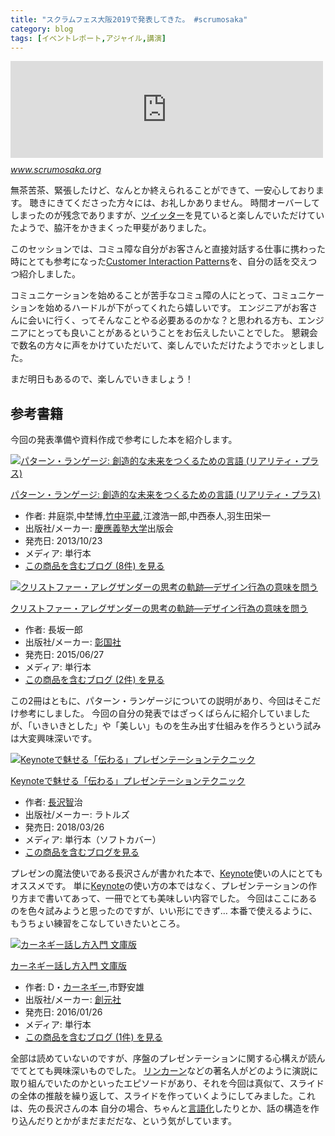 ```yaml
---
title: "スクラムフェス大阪2019で発表してきた。 #scrumosaka"
category: blog
tags: [イベントレポート,アジャイル,講演]
---
```

<p><iframe src="https://hatenablog-parts.com/embed?url=https%3A%2F%2Fwww.scrumosaka.org%2F" title="スクラムフェス大阪 | Scrum Fest Osaka 2019" class="embed-card embed-webcard" scrolling="no" frameborder="0" style="display: block; width: 100%; height: 155px; max-width: 500px; margin: 10px 0px;"></iframe><cite class="hatena-citation"><a href="https://www.scrumosaka.org/">www.scrumosaka.org</a></cite></p>

<p>無茶苦茶、緊張したけど、なんとか終えられることができて、一安心しております。
聴きにきてくださった方々には、お礼しかありません。
時間オーバーしてしまったのが残念でありますが、<a class="keyword" href="http://d.hatena.ne.jp/keyword/%A5%C4%A5%A4%A5%C3%A5%BF%A1%BC">ツイッター</a>を見ていると楽しんでいただけていたようで、脇汗をかきまくった甲斐がありました。</p>

<script async class="speakerdeck-embed" data-id="94600e23e8554f4e9a410ce8102f9476" data-ratio="1.77777777777778" src="//speakerdeck.com/assets/embed.js"></script>


<p>このセッションでは、コミュ障な自分がお客さんと直接対話する仕事に携わった時にとても参考になった<a href="https://hillside.net/plop/plop2002/final/CustomerInteraction.pdf">Customer Interaction Patterns</a>を、自分の話を交えつつ紹介しました。</p>

<p>コミュニケーションを始めることが苦手なコミュ障の人にとって、コミュニケーションを始めるハードルが下がってくれたら嬉しいです。
エンジニアがお客さんに会いに行く、ってそんなことやる必要あるのかな？と思われる方も、エンジニアにとっても良いことがあるということをお伝えしたいことでした。
懇親会で数名の方々に声をかけていただいて、楽しんでいただけたようでホッとしました。</p>

<p>まだ明日もあるので、楽しんでいきましょう！</p>

<h2>参考書籍</h2>

<p>今回の発表準備や資料作成で参考にした本を紹介します。</p>

<p><div class="hatena-asin-detail"><a href="http://www.amazon.co.jp/exec/obidos/ASIN/4766419871/satoryuhatenablog-22/"><img src="https://images-fe.ssl-images-amazon.com/images/I/41LIVj6RhRL._SL160_.jpg" class="hatena-asin-detail-image" alt="パターン・ランゲージ: 創造的な未来をつくるための言語 (リアリティ・プラス)" title="パターン・ランゲージ: 創造的な未来をつくるための言語 (リアリティ・プラス)"></a><div class="hatena-asin-detail-info"><p class="hatena-asin-detail-title"><a href="http://www.amazon.co.jp/exec/obidos/ASIN/4766419871/satoryuhatenablog-22/">パターン・ランゲージ: 創造的な未来をつくるための言語 (リアリティ・プラス)</a></p><ul><li><span class="hatena-asin-detail-label">作者:</span> 井庭崇,中埜博,<a class="keyword" href="http://d.hatena.ne.jp/keyword/%C3%DD%C3%E6%CA%BF%C2%A2">竹中平蔵</a>,江渡浩一郎,中西泰人,羽生田栄一</li><li><span class="hatena-asin-detail-label">出版社/メーカー:</span> <a class="keyword" href="http://d.hatena.ne.jp/keyword/%B7%C4%D8%E6%B5%C1%BD%CE%C2%E7%B3%D8">慶應義塾大学</a>出版会</li><li><span class="hatena-asin-detail-label">発売日:</span> 2013/10/23</li><li><span class="hatena-asin-detail-label">メディア:</span> 単行本</li><li><a href="http://d.hatena.ne.jp/asin/4766419871/satoryuhatenablog-22" target="_blank">この商品を含むブログ (8件) を見る</a></li></ul></div><div class="hatena-asin-detail-foot"></div></div>
<div class="hatena-asin-detail"><a href="http://www.amazon.co.jp/exec/obidos/ASIN/4395320465/satoryuhatenablog-22/"><img src="https://images-fe.ssl-images-amazon.com/images/I/411Jh299SjL._SL160_.jpg" class="hatena-asin-detail-image" alt="クリストファー・アレグザンダーの思考の軌跡―デザイン行為の意味を問う" title="クリストファー・アレグザンダーの思考の軌跡―デザイン行為の意味を問う"></a><div class="hatena-asin-detail-info"><p class="hatena-asin-detail-title"><a href="http://www.amazon.co.jp/exec/obidos/ASIN/4395320465/satoryuhatenablog-22/">クリストファー・アレグザンダーの思考の軌跡―デザイン行為の意味を問う</a></p><ul><li><span class="hatena-asin-detail-label">作者:</span> 長坂一郎</li><li><span class="hatena-asin-detail-label">出版社/メーカー:</span> <a class="keyword" href="http://d.hatena.ne.jp/keyword/%BE%B4%B9%F1%BC%D2">彰国社</a></li><li><span class="hatena-asin-detail-label">発売日:</span> 2015/06/27</li><li><span class="hatena-asin-detail-label">メディア:</span> 単行本</li><li><a href="http://d.hatena.ne.jp/asin/4395320465/satoryuhatenablog-22" target="_blank">この商品を含むブログ (2件) を見る</a></li></ul></div><div class="hatena-asin-detail-foot"></div></div></p>

<p>この2冊はともに、パターン・ランゲージについての説明があり、今回はそこだけ参考にしました。
今回の自分の発表ではざっくばらんに紹介していましたが、「いきいきとした」や「美しい」ものを生み出す仕組みを作ろうという試みは大変興味深いです。</p>

<p><div class="hatena-asin-detail"><a href="http://www.amazon.co.jp/exec/obidos/ASIN/4899774737/satoryuhatenablog-22/"><img src="https://images-fe.ssl-images-amazon.com/images/I/4130zXthT8L._SL160_.jpg" class="hatena-asin-detail-image" alt="Keynoteで魅せる「伝わる」プレゼンテーションテクニック" title="Keynoteで魅せる「伝わる」プレゼンテーションテクニック"></a><div class="hatena-asin-detail-info"><p class="hatena-asin-detail-title"><a href="http://www.amazon.co.jp/exec/obidos/ASIN/4899774737/satoryuhatenablog-22/">Keynoteで魅せる「伝わる」プレゼンテーションテクニック</a></p><ul><li><span class="hatena-asin-detail-label">作者:</span> <a class="keyword" href="http://d.hatena.ne.jp/keyword/%C4%B9%C2%F4%C3%D2">長沢智</a>治</li><li><span class="hatena-asin-detail-label">出版社/メーカー:</span> ラトルズ</li><li><span class="hatena-asin-detail-label">発売日:</span> 2018/03/26</li><li><span class="hatena-asin-detail-label">メディア:</span> 単行本（ソフトカバー）</li><li><a href="http://d.hatena.ne.jp/asin/4899774737/satoryuhatenablog-22" target="_blank">この商品を含むブログを見る</a></li></ul></div><div class="hatena-asin-detail-foot"></div></div></p>

<p>プレゼンの魔法使いである長沢さんが書かれた本で、<a class="keyword" href="http://d.hatena.ne.jp/keyword/Keynote">Keynote</a>使いの人にとてもオススメです。
単に<a class="keyword" href="http://d.hatena.ne.jp/keyword/Keynote">Keynote</a>の使い方の本ではなく、プレゼンテーションの作り方まで書いてあって、一冊でとても美味しい内容でした。
今回はここにあるのを色々試みようと思ったのですが、いい形にできず…
本番で使えるように、もうちょい練習をこなしていきたいところ。</p>

<p><div class="hatena-asin-detail"><a href="http://www.amazon.co.jp/exec/obidos/ASIN/4422101099/satoryuhatenablog-22/"><img src="https://images-fe.ssl-images-amazon.com/images/I/51l%2BnIu8BkL._SL160_.jpg" class="hatena-asin-detail-image" alt="カーネギー話し方入門 文庫版" title="カーネギー話し方入門 文庫版"></a><div class="hatena-asin-detail-info"><p class="hatena-asin-detail-title"><a href="http://www.amazon.co.jp/exec/obidos/ASIN/4422101099/satoryuhatenablog-22/">カーネギー話し方入門 文庫版</a></p><ul><li><span class="hatena-asin-detail-label">作者:</span> D・<a class="keyword" href="http://d.hatena.ne.jp/keyword/%A5%AB%A1%BC%A5%CD%A5%AE%A1%BC">カーネギー</a>,市野安雄</li><li><span class="hatena-asin-detail-label">出版社/メーカー:</span> <a class="keyword" href="http://d.hatena.ne.jp/keyword/%C1%CF%B8%B5%BC%D2">創元社</a></li><li><span class="hatena-asin-detail-label">発売日:</span> 2016/01/26</li><li><span class="hatena-asin-detail-label">メディア:</span> 単行本</li><li><a href="http://d.hatena.ne.jp/asin/4422101099/satoryuhatenablog-22" target="_blank">この商品を含むブログ (1件) を見る</a></li></ul></div><div class="hatena-asin-detail-foot"></div></div></p>

<p>全部は読めていないのですが、序盤のプレゼンテーションに関する心構えが読んでてとても興味深いものでした。
<a class="keyword" href="http://d.hatena.ne.jp/keyword/%A5%EA%A5%F3%A5%AB%A1%BC%A5%F3">リンカーン</a>などの著名人がどのように演説に取り組んでいたのかといったエピソードがあり、それを今回は真似て、スライドの全体の推敲を繰り返して、スライドを作っていくようにしてみました。これは、先の長沢さんの本
自分の場合、ちゃんと<a class="keyword" href="http://d.hatena.ne.jp/keyword/%B8%C0%B8%EC%B2%BD">言語化</a>したりとか、話の構造を作り込んだりとかがまだまだだな、という気がしています。</p>

